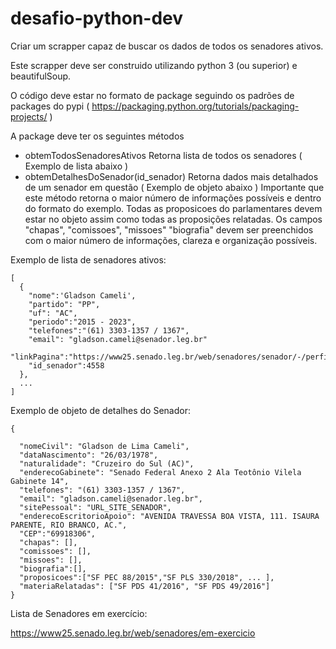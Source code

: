 # desafio-python-dev

Criar um scrapper capaz de buscar os dados de todos os senadores ativos.

Este scrapper deve ser construido utilizando python 3 (ou superior) e beautifulSoup.

O código deve estar no formato de package seguindo os padrões de packages do pypi ( https://packaging.python.org/tutorials/packaging-projects/ )

A package deve ter os seguintes métodos

- obtemTodosSenadoresAtivos
  Retorna lista de todos os senadores ( Exemplo de lista abaixo )
- obtemDetalhesDoSenador(id_senador)
  Retorna dados mais detalhados de um senador em questão ( Exemplo de objeto abaixo )
  Importante que este método retorna o maior número de informações possíveis e dentro do formato do exemplo.
  Todas as proposicoes do parlamentares devem estar no objeto assim como todas as proposições relatadas.
  Os campos "chapas", "comissoes", "missoes" "biografia" devem ser preenchidos com o maior número de informações, clareza e organização possíveis.

Exemplo de lista de senadores ativos:

```
[
  {
    "nome":'Gladson Cameli',
    "partido": "PP",
    "uf": "AC",
    "periodo":"2015 - 2023",
    "telefones":"(61) 3303-1357 / 1367",
    "email": "gladson.cameli@senador.leg.br"
    "linkPagina":"https://www25.senado.leg.br/web/senadores/senador/-/perfil/4558",
    "id_senador":4558
  },
  ...
]
```

Exemplo de objeto de detalhes do Senador:

```
{

  "nomeCivil": "Gladson de Lima Cameli",
  "dataNascimento": "26/03/1978",
  "naturalidade": "Cruzeiro do Sul (AC)",
  "enderecoGabinete": "Senado Federal Anexo 2 Ala Teotônio Vilela Gabinete 14",
  "telefones": "(61) 3303-1357 / 1367",
  "email": "gladson.cameli@senador.leg.br",
  "sitePessoal": "URL_SITE_SENADOR",
  "enderecoEscritorioApoio": "AVENIDA TRAVESSA BOA VISTA, 111. ISAURA PARENTE, RIO BRANCO, AC.",
  "CEP":"69918306",
  "chapas": [],
  "comissoes": [],
  "missoes": [],
  "biografia":[],
  "proposicoes":["SF PEC 88/2015","SF PLS 330/2018", ... ],
  "materiaRelatadas": ["SF PDS 41/2016", "SF PDS 49/2016"]
}
```


Lista de Senadores em exercício:

https://www25.senado.leg.br/web/senadores/em-exercicio
